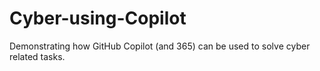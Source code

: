 # Cyber-using-Copilot
Demonstrating how GitHub Copilot (and 365) can be used to solve cyber related tasks.

